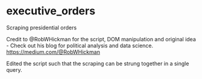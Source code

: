 # executive_orders
Scraping presidential orders

Credit to @RobWHickman for the script, DOM manipulation and original idea - Check out his blog for political analysis and data science.
https://medium.com/@RobWHickman

Edited the script such that the scraping can be strung together in a single query.

